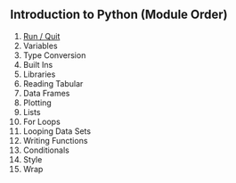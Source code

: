 
## Introduction to Python (Module Order)

1. [Run / Quit](https://github.com/mydatastory-dev/py_intro_class/blob/master/_episodes/run_quit.md)
2. Variables
3. Type Conversion
4. Built Ins
5. Libraries
6. Reading Tabular
7. Data Frames
8. Plotting
9. Lists
10. For Loops
11. Looping Data Sets
12. Writing Functions
13. Conditionals
14. Style
15. Wrap
